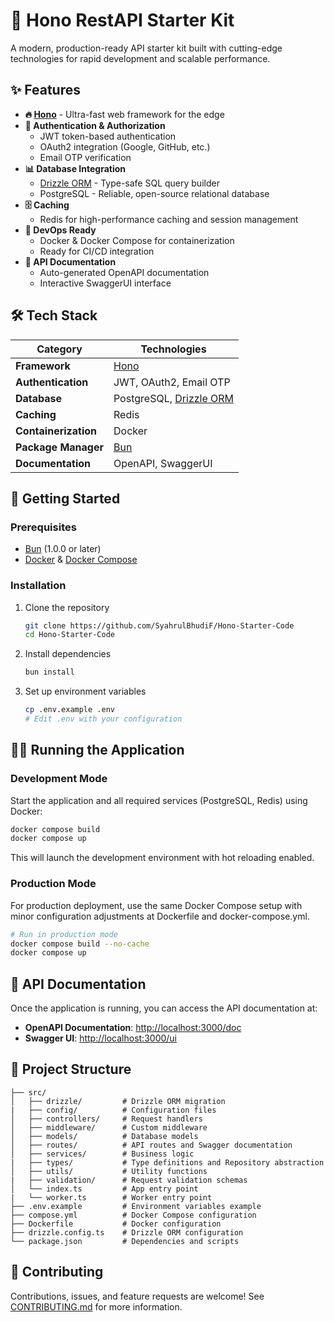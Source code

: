 # 🚀 Hono RestAPI Starter Kit

A modern, production-ready API starter kit built with cutting-edge technologies for rapid development and scalable
performance.

## ✨ Features

- **🔥 [Hono](https://hono.dev/)** - Ultra-fast web framework for the edge
- **🔐 Authentication & Authorization**
    - JWT token-based authentication
    - OAuth2 integration (Google, GitHub, etc.)
    - Email OTP verification
- **📊 Database Integration**
    - [Drizzle ORM](https://orm.drizzle.team/) - Type-safe SQL query builder
    - PostgreSQL - Reliable, open-source relational database
- **🗄️ Caching**
    - Redis for high-performance caching and session management
- **🐳 DevOps Ready**
    - Docker & Docker Compose for containerization
    - Ready for CI/CD integration
- **📝 API Documentation**
    - Auto-generated OpenAPI documentation
    - Interactive SwaggerUI interface

## 🛠️ Tech Stack

| Category             | Technologies                                         |
|----------------------|------------------------------------------------------|
| **Framework**        | [Hono](https://hono.dev/)                            |
| **Authentication**   | JWT, OAuth2, Email OTP                               |
| **Database**         | PostgreSQL, [Drizzle ORM](https://orm.drizzle.team/) |
| **Caching**          | Redis                                                |
| **Containerization** | Docker                                               |
| **Package Manager**  | [Bun](https://bun.sh/)                               |
| **Documentation**    | OpenAPI, SwaggerUI                                   |

## 🚀 Getting Started

### Prerequisites

- [Bun](https://bun.sh/) (1.0.0 or later)
- [Docker](https://www.docker.com/) & [Docker Compose](https://docs.docker.com/compose/)

### Installation

1. Clone the repository
   ```bash
   git clone https://github.com/SyahrulBhudiF/Hono-Starter-Code
   cd Hono-Starter-Code
   ```

2. Install dependencies
   ```bash
   bun install
   ```

3. Set up environment variables
   ```bash
   cp .env.example .env
   # Edit .env with your configuration
   ```

## 🏃‍♂️ Running the Application

### Development Mode

Start the application and all required services (PostgreSQL, Redis) using Docker:

```bash
docker compose build
docker compose up
```

This will launch the development environment with hot reloading enabled.

### Production Mode

For production deployment, use the same Docker Compose setup with minor configuration adjustments at Dockerfile and
docker-compose.yml.

```bash
# Run in production mode
docker compose build --no-cache
docker compose up
```

## 📖 API Documentation

Once the application is running, you can access the API documentation at:

- **OpenAPI Documentation**: [http://localhost:3000/doc](http://localhost:3000/doc)
- **Swagger UI**: [http://localhost:3000/ui](http://localhost:3000/ui)

## 📁 Project Structure

```
├── src/
│   ├── drizzle/         # Drizzle ORM migration
|   ├── config/          # Configuration files
│   ├── controllers/     # Request handlers
│   ├── middleware/      # Custom middleware
│   ├── models/          # Database models
│   ├── routes/          # API routes and Swagger documentation
│   ├── services/        # Business logic
|   ├── types/           # Type definitions and Repository abstraction
│   ├── utils/           # Utility functions
|   ├── validation/      # Request validation schemas
│   └── index.ts         # App entry point
|   └── worker.ts        # Worker entry point
├── .env.example         # Environment variables example
├── compose.yml          # Docker Compose configuration
├── Dockerfile           # Docker configuration
├── drizzle.config.ts    # Drizzle ORM configuration
└── package.json         # Dependencies and scripts
```

## 🤝 Contributing

Contributions, issues, and feature requests are welcome! See [CONTRIBUTING.md](CONTRIBUTING.md) for more information.
